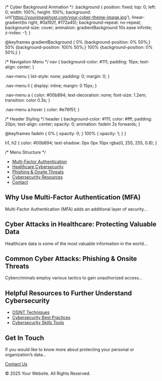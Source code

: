 /* Cyber Background Animation */
.background {
    position: fixed;
    top: 0;
    left: 0;
    width: 100%;
    height: 100%;
    background: url('https://yourimagehost.com/your-cyber-theme-image.jpg'), linear-gradient(to right, #0a192f, #172a45);
    background-repeat: no-repeat;
    background-size: cover;
    animation: gradientBackground 10s ease infinite;
    z-index: -1;
}

@keyframes gradientBackground {
    0% {background-position: 0% 50%;}
    50% {background-position: 100% 50%;}
    100% {background-position: 0% 50%;}
}

/* Navigation Menu */
nav {
    background-color: #111;
    padding: 15px;
    text-align: center;
}

.nav-menu {
    list-style: none;
    padding: 0;
    margin: 0;
}

.nav-menu li {
    display: inline;
    margin: 0 15px;
}

.nav-menu a {
    color: #00b894;
    text-decoration: none;
    font-size: 1.2em;
    transition: color 0.3s;
}

.nav-menu a:hover {
    color: #e76f51;
}

/* Header Styling */
header {
    background-color: #111;
    color: #fff;
    padding: 20px;
    text-align: center;
    opacity: 0;
    animation: fadeIn 2s forwards;
}

@keyframes fadeIn {
    0% { opacity: 0; }
    100% { opacity: 1; }
}

h1, h2 {
    color: #00b894;
    text-shadow: 0px 0px 10px rgba(0, 255, 255, 0.8);
}

/* Menu Structure */
<nav>
    <ul class="nav-menu">
        <li><a href="#mfa">Multi-Factor Authentication</a></li>
        <li><a href="#healthcare">Healthcare Cybersecurity</a></li>
        <li><a href="#phishing">Phishing & Onsite Threats</a></li>
        <li><a href="#resources">Cybersecurity Resources</a></li>
        <li><a href="#contact">Contact</a></li>
    </ul>
</nav>

<section id="mfa">
    <h2>Why Use Multi-Factor Authentication (MFA)</h2>
    <p>Multi-Factor Authentication (MFA) adds an additional layer of security...</p>
</section>

<section id="healthcare">
    <h2>Cyber Attacks in Healthcare: Protecting Valuable Data</h2>
    <p>Healthcare data is some of the most valuable information in the world...</p>
</section>

<section id="phishing">
    <h2>Common Cyber Attacks: Phishing & Onsite Threats</h2>
    <p>Cybercriminals employ various tactics to gain unauthorized access...</p>
</section>

<section id="resources">
    <h2>Helpful Resources to Further Understand Cybersecurity</h2>
    <ul>
        <li><a href="https://www.osinttechniques.com/" target="_blank">OSINT Techniques</a></li>
        <li><a href="https://www.cisecurity.org/cybersecurity-best-practices/" target="_blank">Cybersecurity Best Practices</a></li>
        <li><a href="https://brainstation.io/career-guides/what-tools-do-cybersecurity-analysts-use" target="_blank">Cybersecurity Skills Tools</a></li>
    </ul>
</section>

<section id="contact">
    <h2>Get In Touch</h2>
    <p>If you would like to know more about protecting your personal or organization’s data...</p>
    <a href="mailto:contact@yourwebsite.com" class="cta-button">Contact Us</a>
</section>

<footer>
    <p>&copy; 2025 Your Website. All Rights Reserved.</p>
</footer>

